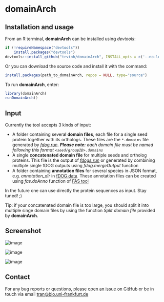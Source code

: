 # domainArch

## Installation and usage
From an R terminal, **domainArch** can be installed using *devtools*:

```r
if (!requireNamespace("devtools"))
    install.packages("devtools")
devtools::install_github("trvinh/domainArch", INSTALL_opts = c('--no-lock'), dependencies = TRUE)
```

Or you can download the source code and install it with the command:
```r
install.packages(path_to_domainArch, repos = NULL, type="source")
```

To run **domainArch**, enter:

```r
library(domainArch)
runDomainArch()
```

## Input

Currently the tool accepts 3 kinds of input:
- A folder containing several **domain files**, each file for a single seed protein together with its orthologs. These files are the `*.domains` file generated by *[fdog.run](https://github.com/BIONF/fDOG/wiki/Input-and-Output-Files#output-files)*. *__Please note:__* *each domain file must be named following this format `<seed/groupID>.domains`*
- A single **concatenated domain file** for multiple seeds and ortholog proteins. This file is the output of *[fdogs.run](https://github.com/BIONF/fDOG/wiki/Use-standalone-version)* or generated by combining multiple single fDOG outputs using *fdog.mergeOutput* function
- A folder containing **annotation files** for several species in JSON format, e.g. *annotation_dir* in [fDOG data](https://github.com/BIONF/fDOG/wiki/Input-and-Output-Files#data-structure). These annotation files can be created using *fas.doAnno* function of [FAS tool](https://github.com/BIONF/FAS/wiki/Annotation)

In the future one can use directly the protein sequences as input. Stay tuned! ;)

Tip: if your concatenated domain file is too large, you should split it into multiple singe domain files by using the function *Split domain file* provided by **domainArch**.


## Screenshot

![image](https://github.com/trvinh/domainArch/assets/19269760/8bdea154-08c1-4648-bd47-55c4507ce3ae)

![image](https://github.com/trvinh/domainArch/assets/19269760/e7f78bda-dac1-4f72-b05e-9a452d6f0818)

![image](https://github.com/trvinh/domainArch/assets/19269760/5977c79c-1125-4f70-a7dd-3c5ab5ea9782)

## Contact

For any bug reports or questions, please [open an issue on GitHub](https://github.com/trvinh/domainArch/issues/new) or be in touch via email tran@bio.uni-frankfurt.de
